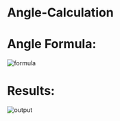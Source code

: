# Angle-Calculation
# Angle Formula:

![formula](https://user-images.githubusercontent.com/52019849/115328989-857e9d80-a1cc-11eb-8bcd-643b4dabaeee.png)

# Results:

![output](https://user-images.githubusercontent.com/52019849/115329037-a0e9a880-a1cc-11eb-9f82-1c5b4594bced.PNG)
